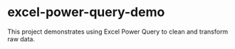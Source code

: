 # excel-power-query-demo
This project demonstrates using Excel Power Query to clean and transform raw data.
